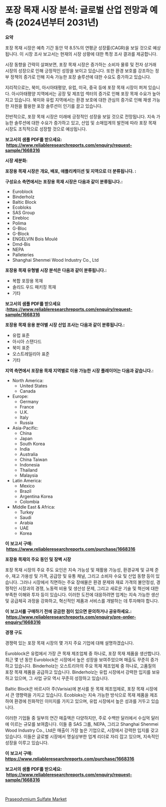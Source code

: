 <p><h1>포장 목재 시장 분석: 글로벌 산업 전망과 예측 (2024년부터 2031년)</h1></p><p><strong>요약</strong></p>
<p><p>포장 목재 시장은 예측 기간 동안 약 8.5%의 연평균 성장률(CAGR)을 보일 것으로 예상됩니다. 이 시장 조사 보고서는 현재의 시장 상황에 대한 특정 조사 결과를 제공합니다. </p><p>시장 동향을 간략히 살펴보면, 포장 목재 시장은 증가하는 소비자 물류 및 전자 상거래 시장의 성장으로 인해 긍정적인 성장을 보이고 있습니다. 또한 환경 보호를 강조하는 정부 정책의 증가로 인해 지속 가능한 포장 솔루션에 대한 수요도 증가하고 있습니다. </p><p>지리적으로는, 북미, 아시아태평양, 유럽, 미국, 중국 등에 포장 목재 시장이 퍼져 있습니다. 아시아태평양 지역에서는 공장 및 제조업 섹터의 증가로 인해 포장 목재 수요가 높아지고 있습니다. 북미와 유럽 지역에서는 환경 보호에 대한 관심의 증가로 인해 재생 가능한 자원을 활용한 포장 솔루션이 인기를 끌고 있습니다. </p><p>전반적으로, 포장 목재 시장은 미래에 긍정적인 성장을 보일 것으로 전망됩니다. 지속 가능한 솔루션에 대한 수요가 증가하고 있고, 산업 및 소매업계의 발전에 따라 포장 목재 시장도 조직적으로 성장할 것으로 예상됩니다.</p></p>
<p><strong>보고서의 샘플 PDF를 받으세요: &nbsp;<a href="https://www.reliableresearchreports.com/enquiry/request-sample/1668316">https://www.reliableresearchreports.com/enquiry/request-sample/1668316</a></strong></p>
<p><strong>시장 세분화:</strong></p>
<p><strong> 포장용 목재 시장은 개요, 배포, 애플리케이션 및 지역으로 더 분류됩니다. :</strong></p>
<p><strong>구성요소 측면에서는 포장용 목재 시장은 다음과 같이 분류됩니다.:</strong></p>
<p><ul><li>Euroblock</li><li>Binderholz</li><li>Baltic Block</li><li>Ecobloks</li><li>SAS Group</li><li>Eirebloc</li><li>Polima</li><li>G-Bloc</li><li>G-Block</li><li>ENGELVIN Bois Moulé</li><li>Dmd-Bis</li><li>NEPA</li><li>Palleteries</li><li>Shanghai Shenmei Wood Industry Co., Ltd</li></ul></p>
<p><strong> 포장용 목재 유형별 시장 분석은 다음과 같이 분류됩니다.:</strong></p>
<p><ul><li>복합 포장용 목재</li><li>솔리드 우드 패키징 목재</li><li>기타</li></ul></p>
<p><strong>보고서의 샘플 PDF를 받으세요 :<a href="https://www.reliableresearchreports.com/enquiry/request-sample/1668316">https://www.reliableresearchreports.com/enquiry/request-sample/1668316</a></strong></p>
<p><strong> 포장용 목재 응용 분야별 시장 산업 조사는 다음과 같이 분류됩니다.:</strong></p>
<p><ul><li>유럽 표준</li><li>아시아 스탠다드</li><li>북미 표준</li><li>오스트레일리아 표준</li><li>기타</li></ul></p>
<p><strong>지역 측면에서 포장용 목재 지역별로 이용 가능한 시장 플레이어는 다음과 같습니다.:</strong></p>
<p><ul>
    <li>
        North America:
        <ul>
            <li>United States</li>
            <li>Canada</li>
        </ul>
    </li>
    <li>
        Europe:
        <ul>
            <li>Germany</li>
            <li>France</li>
            <li>U.K.</li>
            <li>Italy</li>
            <li>Russia</li>
        </ul>
    </li>
    <li>
        Asia-Pacific:
        <ul>
            <li>China</li>
            <li>Japan</li>
            <li>South Korea</li>
            <li>India</li>
            <li>Australia</li>
            <li>China Taiwan</li>
            <li>Indonesia</li>
            <li>Thailand</li>
            <li>Malaysia</li>
        </ul>
    </li>
    <li>
        Latin America:
        <ul>
            <li>Mexico</li>
            <li>Brazil</li>
            <li>Argentina Korea</li>
            <li>Colombia</li>
        </ul>
    </li>
    <li>
        Middle East & Africa:
        <ul>
            <li>Turkey</li>
            <li>Saudi</li>
            <li>Arabia</li>
            <li>UAE</li>
            <li>Korea</li>
        </ul>
    </li>
    </ul></p>
<p><strong>이 보고서 구매: &nbsp;<a href="https://www.reliableresearchreports.com/purchase/1668316">https://www.reliableresearchreports.com/purchase/1668316</a></strong></p>
<p><strong>포장용 목재의 주요 동인 및 장벽 시장</strong></p>
<p><p>포장 목재 시장의 주요 주도 요인은 지속 가능성 및 재활용 가능성, 환경규제 및 규제 준수, 재고 가용성 및 가격, 공급망 및 유통 채널, 그리고 소비자 수요 및 산업 동향 등이 있습니다. 그러나 시장에서 직면하는 주요 장애물은 환경 문제와 재료 가격의 불안정성, 경쟁적인 시장과의 경쟁, 노동력 비용 및 생산성 문제, 그리고 새로운 기술 및 혁신에 대한 부족한 이해와 투자 등이 있습니다. 이러한 도전에 대응하려면 업계는 지속 가능한 생산 및 공급체곡 과정을 강화하고, 혁신적인 제품과 서비스를 개발하는 데 투자해야 합니다.</p></p>
<p><strong>이 보고서를 구매하기 전에 궁금한 점이 있으면 문의하거나 공유하세요.: &nbsp;<a href="https://www.reliableresearchreports.com/enquiry/pre-order-enquiry/1668316">https://www.reliableresearchreports.com/enquiry/pre-order-enquiry/1668316</a></strong></p>
<p><strong>경쟁 구도</strong></p>
<p><p>경쟁력 있는 포장 목재 시장의 몇 가지 주요 기업에 대해 설명하겠습니다.</p><p>Euroblock은 유럽에서 가장 큰 목재 제조업체 중 하나로, 포장 목재 제품을 생산합니다. 최근 몇 년 동안 Euroblock은 시장에서 높은 성장을 보여주었으며 매출도 꾸준히 증가하고 있습니다. Binderholz는 오스트리아의 주요 목재 제조업체 중 하나로, 고품질의 포장 목재 제품을 공급하고 있습니다. Binderholz는 유럽 시장에서 강력한 입지를 보유하고 있으며, 그 사업 규모 역시 꾸준히 성장하고 있습니다.</p><p>Baltic Block은 바르시아 주(Varisia)에 본사를 둔 목재 제조업체로, 포장 목재 시장에서 큰 영향력을 가지고 있습니다. Ecobloks는 지속 가능한 방식으로 목재 제품을 제조하여 환경에 친화적인 이미지를 가지고 있으며, 유럽 시장에서 높은 성과를 거두고 있습니다.</p><p>이러한 기업들 중 일부의 연간 매출액은 다양하지만, 주로 수백만 달러에서 수십억 달러에 이르는 규모를 보여줍니다. 이들 중 SAS 그룹, NEPA, 그리고 Shanghai Shenmei Wood Industry Co., Ltd은 매출이 가장 높은 기업으로, 시장에서 강력한 입지를 갖고 있습니다. 이들은 글로벌 시장에서 명실상부한 업계 리더로 자리 잡고 있으며, 지속적인 성장을 이루고 있습니다.</p></p>
<p><strong>이 보고서 구매: &nbsp; <a href="https://www.reliableresearchreports.com/purchase/1668316">https://www.reliableresearchreports.com/purchase/1668316</a></strong></p>
<p><strong>보고서의 샘플 PDF를 받으세요: &nbsp;<a href="https://www.reliableresearchreports.com/enquiry/request-sample/1668316">https://www.reliableresearchreports.com/enquiry/request-sample/1668316</a></strong><strong></strong></p>
<p>&nbsp;</p>
<p><p><a href="https://invited-way-688.notion.site/Praseodymium-Sulfate-Market-Size-and-Growth-Market-Segmentation-Regional-and-Country-Breakdowns-a-be9865bc5dc142d6b5fde8163a3c024a">Praseodymium Sulfate Market</a></p></p>